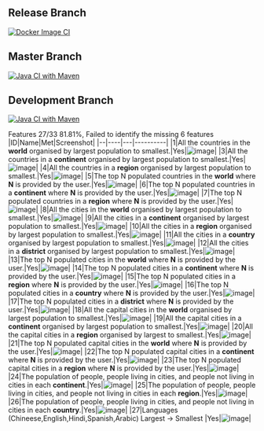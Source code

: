 ## Release Branch
[![Docker Image CI](https://github.com/WalterWQ/MethodsGroupProject/actions/workflows/docker-image.yml/badge.svg?branch=release)](https://github.com/WalterWQ/MethodsGroupProject/actions/workflows/docker-image.yml)
## Master Branch
[![Java CI with Maven](https://github.com/WalterWQ/MethodsGroupProject/actions/workflows/buildTester.yml/badge.svg?branch=master)](https://github.com/WalterWQ/MethodsGroupProject/actions/workflows/buildTester.yml)
## Development Branch
[![Java CI with Maven](https://github.com/WalterWQ/MethodsGroupProject/actions/workflows/BuildTester.yml/badge.svg)](https://github.com/WalterWQ/MethodsGroupProject/actions/workflows/BuildTester.yml)


Features 27/33 81.81%, Failed to identify the missing 6 features
|ID|Name|Met|Screenshot|
|--|----|---|----------|
|1|All the countries in the **world** organised by largest population to smallest.|Yes|![image](https://github.com/user-attachments/assets/e5e85130-a375-4141-8188-ee1d302562a1)|
|3|All the countries in a **continent** organised by largest population to smallest.|Yes|![image](https://github.com/user-attachments/assets/e738bed0-9a93-4e4c-b456-5e552a6f2825)|
|4|All the countries in a **region** organised by largest population to smallest.|Yes|![image](https://github.com/user-attachments/assets/88975562-0316-4a40-8fb8-01e8ae21e585)|
|5|The top N populated countries in the **world** where **N** is provided by the user.|Yes|![image](https://github.com/user-attachments/assets/8e9fbdd8-e83f-41a8-be79-8e2b6c962532)|
|6|The top N populated countries in a **continent** where **N** is provided by the user.|Yes|![image](https://github.com/user-attachments/assets/c8eed521-f37b-40e6-a3ec-8b622c93fa53)|
|7|The top N populated countries in a **region** where **N** is provided by the user.|Yes|![image](https://github.com/user-attachments/assets/57ce5cd3-ff77-4f57-87d1-d6f4205f6adb)|
|8|All the cities in the **world** organised by largest population to smallest.|Yes|![image](https://github.com/user-attachments/assets/3de25b70-98e6-4e14-a2f2-068ea5494e59)|
|9|All the cities in a **continent** organised by largest population to smallest.|Yes|![image](https://github.com/user-attachments/assets/160ba449-29bf-4c64-ab74-f56d6abda989)|
|10|All the cities in a **region** organised by largest population to smallest.|Yes|![image](https://github.com/user-attachments/assets/92056a22-bc4b-4d95-91d6-33d45c2c3385)|
|11|All the cities in a **country** organised by largest population to smallest.|Yes|![image](https://github.com/user-attachments/assets/c8f009be-9420-4f69-b4ba-79d096810b6e)|
|12|All the cities in a **district** organised by largest population to smallest.|Yes|![image](https://github.com/user-attachments/assets/17d3852e-cc36-4127-b365-ca5df71814e7)|
|13|The top N populated cities in the **world** where **N** is provided by the user.|Yes|![image](https://github.com/user-attachments/assets/cfa6737c-a0d6-4552-9ea7-d0f17872701f)|
|14|The top N populated cities in a **continent** where **N** is provided by the user.|Yes|![image](https://github.com/user-attachments/assets/cc7a740b-b346-44fb-b63d-4499075a8fc0)|
|15|The top N populated cities in a **region** where **N** is provided by the user.|Yes|![image](https://github.com/user-attachments/assets/c6206d26-2ddf-4d8b-8885-41cc2fd94b79)|
|16|The top N populated cities in a **country** where **N** is provided by the user.|Yes|![image](https://github.com/user-attachments/assets/1ed5497b-e7a9-457a-ac2d-6490cb77794a)|
|17|The top N populated cities in a **district** where **N** is provided by the user.|Yes|![image](https://github.com/user-attachments/assets/7096cebb-d0dc-4970-aeab-53d404bdb4da)|
|18|All the capital cities in the **world** organised by largest population to smallest.|Yes|![image](https://github.com/user-attachments/assets/392657e7-93f4-4dad-8e80-9fea8d59aa4f)|
|19|All the capital cities in a **continent** organised by largest population to smallest.|Yes|![image](https://github.com/user-attachments/assets/c196830e-ef7d-4168-9d47-6d9524244338)|
|20|All the capital cities in a **region** organised by largest to smallest.|Yes|![image](https://github.com/user-attachments/assets/992a4ae6-f46b-400e-8846-ffd1b4952cdf)|
|21|The top N populated capital cities in the **world** where **N** is provided by the user.|Yes|![image](https://github.com/user-attachments/assets/e536d5fd-614f-4026-9e1d-89548c90c39d)|
|22|The top N populated capital cities in a **continent** where **N** is provided by the user.|Yes|![image](https://github.com/user-attachments/assets/c11d8ec2-ed00-4c0c-9baf-4ce6b94820a7)|
|23|The top N populated capital cities in a **region** where **N** is provided by the user.|Yes|![image](https://github.com/user-attachments/assets/3f17c87c-3e34-490f-a0f0-4c1b6935e344)|
|24|The population of people, people living in cities, and people not living in cities in each **continent**.|Yes|![image](https://github.com/user-attachments/assets/5de65b41-6619-4231-af39-d119fefac8ac)|
|25|The population of people, people living in cities, and people not living in cities in each **region**.|Yes|![image](https://github.com/user-attachments/assets/dae39fab-5a41-42b6-85d9-db5c1d6ac25d)|
|26|The population of people, people living in cities, and people not living in cities in each **country**.|Yes|![image](https://github.com/user-attachments/assets/e85ab8fa-fb6f-422d-8ac6-3bc526aba7e4)|
|27|Languages (Chineese,English,Hindi,Spanish,Arabic) Largest -> Smallest |Yes|![image](https://github.com/user-attachments/assets/7ca3f571-30a3-4104-b076-77f8e4659696)|


